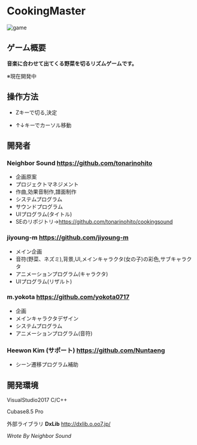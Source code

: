 # CookingMaster

![game](https://user-images.githubusercontent.com/30017323/35108388-c606c40e-fcb6-11e7-899f-282151755eae.PNG)

## ゲーム概要

**音楽に合わせて出てくる野菜を切るリズムゲームです。**

※現在開発中

## 操作方法

+ Zキーで切る,決定

+ ↑↓キーでカーソル移動

## 開発者

### **Neighbor Sound https://github.com/tonarinohito**
+ 企画原案
+ プロジェクトマネジメント
+ 作曲,効果音制作,譜面制作
+ システムプログラム
+ サウンドプログラム   
+ UIプログラム(タイトル)
+ SEのリポジトリ->https://github.com/tonarinohito/cookingsound
### **jiyoung-m https://github.com/jiyoung-m**
+ メイン企画
+ 音符(野菜、ネズミ),背景,UI,メインキャラクタ(女の子)の彩色,サブキャラクタ
+ アニメーションプログラム(キャラクタ)
+ UIプログラム(リザルト)
### **m.yokota https://github.com/yokota0717**
+ 企画
+ メインキャラクタデザイン
+ システムプログラム
+ アニメーションプログラム(音符)

### **Heewon Kim (サポート) https://github.com/Nuntaeng**
+ シーン遷移プログラム補助

## 開発環境

VisualStudio2017 C/C++

Cubase8.5 Pro

外部ライブラリ **DxLib** http://dxlib.o.oo7.jp/



*Wrote By Neighbor Sound*
